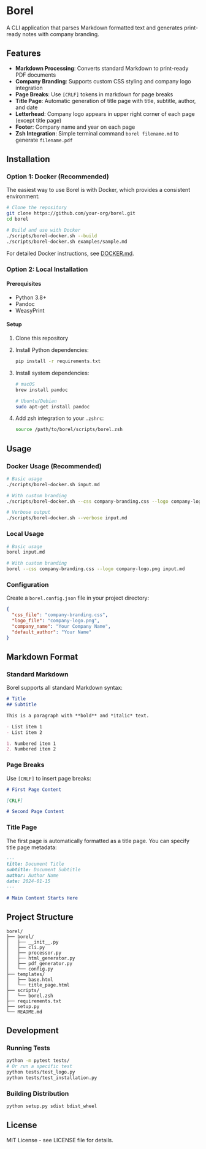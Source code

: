 # Borel

A CLI application that parses Markdown formatted text and generates print-ready notes with company branding.

## Features

- **Markdown Processing**: Converts standard Markdown to print-ready PDF documents
- **Company Branding**: Supports custom CSS styling and company logo integration
- **Page Breaks**: Use `[CRLF]` tokens in markdown for page breaks
- **Title Page**: Automatic generation of title page with title, subtitle, author, and date
- **Letterhead**: Company logo appears in upper right corner of each page (except title page)
- **Footer**: Company name and year on each page
- **Zsh Integration**: Simple terminal command `borel filename.md` to generate `filename.pdf`

## Installation

### Option 1: Docker (Recommended)

The easiest way to use Borel is with Docker, which provides a consistent environment:

```bash
# Clone the repository
git clone https://github.com/your-org/borel.git
cd borel

# Build and use with Docker
./scripts/borel-docker.sh --build
./scripts/borel-docker.sh examples/sample.md
```

For detailed Docker instructions, see [DOCKER.md](DOCKER.md).

### Option 2: Local Installation

#### Prerequisites

- Python 3.8+
- Pandoc
- WeasyPrint

#### Setup

1. Clone this repository
2. Install Python dependencies:
   ```bash
   pip install -r requirements.txt
   ```

3. Install system dependencies:
   ```bash
   # macOS
   brew install pandoc
   
   # Ubuntu/Debian
   sudo apt-get install pandoc
   ```

4. Add zsh integration to your `.zshrc`:
   ```bash
   source /path/to/borel/scripts/borel.zsh
   ```

## Usage

### Docker Usage (Recommended)

```bash
# Basic usage
./scripts/borel-docker.sh input.md

# With custom branding
./scripts/borel-docker.sh --css company-branding.css --logo company-logo.png input.md

# Verbose output
./scripts/borel-docker.sh --verbose input.md
```

### Local Usage

```bash
# Basic usage
borel input.md

# With custom branding
borel --css company-branding.css --logo company-logo.png input.md
```

### Configuration

Create a `borel.config.json` file in your project directory:

```json
{
  "css_file": "company-branding.css",
  "logo_file": "company-logo.png",
  "company_name": "Your Company Name",
  "default_author": "Your Name"
}
```

## Markdown Format

### Standard Markdown

Borel supports all standard Markdown syntax:

```markdown
# Title
## Subtitle

This is a paragraph with **bold** and *italic* text.

- List item 1
- List item 2

1. Numbered item 1
2. Numbered item 2
```

### Page Breaks

Use `[CRLF]` to insert page breaks:

```markdown
# First Page Content

[CRLF]

# Second Page Content
```

### Title Page

The first page is automatically formatted as a title page. You can specify title page metadata:

```markdown
---
title: Document Title
subtitle: Document Subtitle
author: Author Name
date: 2024-01-15
---

# Main Content Starts Here
```

## Project Structure

```
borel/
├── borel/
│   ├── __init__.py
│   ├── cli.py
│   ├── processor.py
│   ├── html_generator.py
│   ├── pdf_generator.py
│   └── config.py
├── templates/
│   ├── base.html
│   └── title_page.html
├── scripts/
│   └── borel.zsh
├── requirements.txt
├── setup.py
└── README.md
```

## Development

### Running Tests

```bash
python -m pytest tests/
# Or run a specific test
python tests/test_logo.py
python tests/test_installation.py
```

### Building Distribution

```bash
python setup.py sdist bdist_wheel
```

## License

MIT License - see LICENSE file for details. 